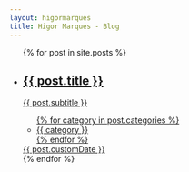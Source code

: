 ```yaml
---
layout: higormarques
title: Higor Marques - Blog
---
```


<ul class="posts__list">
  {% for post in site.posts %}
    <li class="posts__item">
        <a href="{{ post.url }}" class="posts__anchor">
            <h2 class="posts__title">{{ post.title }}</h2>
            <p class="posts__subtitle">{{ post.subtitle }}</p>
            <footer class="posts__footer">
                <ul class="posts__categories">
                    {% for category in post.categories %}
                        <li class="posts__categories-item category-label category-label--{{ category }}">
                            {{ category }}
                        </li>
                    {% endfor %}
                </ul>
                <span class="posts__custom-date">
                    {{ post.customDate }}
                </span>
            </footer>
        </a>
    </li>
  {% endfor %}
</ul>